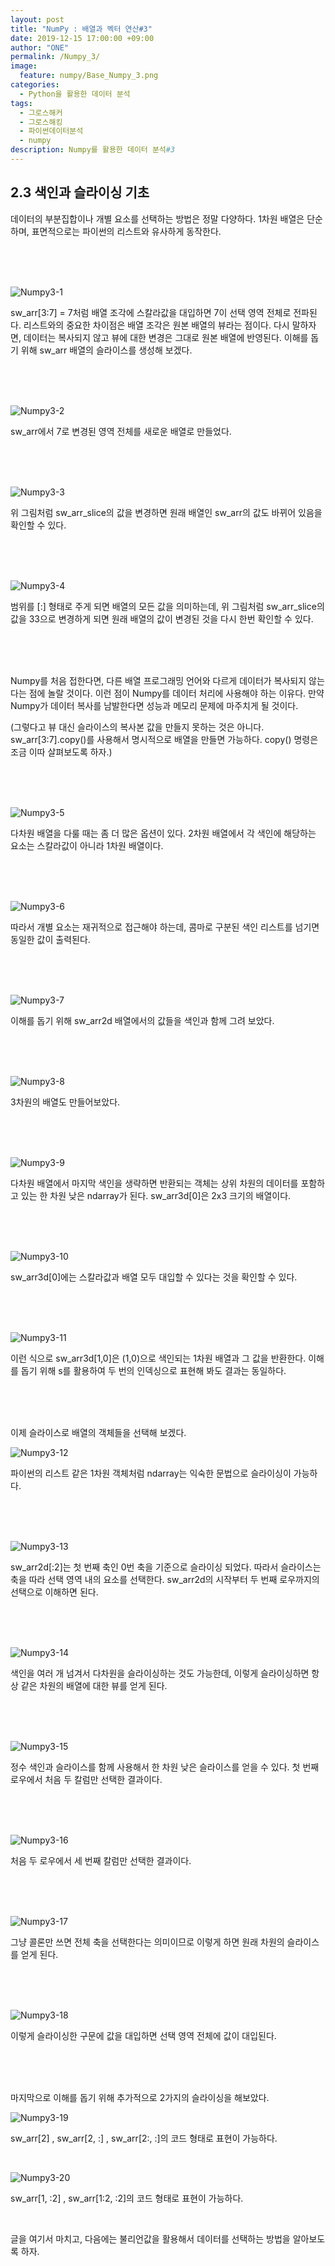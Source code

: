 ```yaml
---
layout: post
title: "NumPy : 배열과 벡터 연산#3"
date: 2019-12-15 17:00:00 +09:00
author: "ONE"
permalink: /Numpy_3/
image:
  feature: numpy/Base_Numpy_3.png
categories:
  - Python을 활용한 데이터 분석
tags:
  - 그로스해커
  - 그로스해킹
  - 파이썬데이터분석
  - numpy
description: Numpy를 활용한 데이터 분석#3
---
```


## 2.3 색인과 슬라이싱 기초

데이터의 부분집합이나 개별 요소를 선택하는 방법은 정말 다양하다. 1차원 배열은 단순하며, 표면적으로는 파이썬의 리스트와 유사하게 동작한다.

<br><br><br>

![Numpy3-1](/img/post/Numpy3/Numpy3-1.PNG)

sw_arr[3:7] = 7처럼 배열 조각에 스칼라값을 대입하면 7이 선택 영역 전체로 전파된다. 리스트와의 중요한 차이점은 배열 조각은 원본 배열의 뷰라는 점이다. 다시 말하자면, 데이터는 복사되지 않고 뷰에 대한 변경은 그대로 원본 배열에 반영된다. 이해를 돕기 위해 sw_arr 배열의 슬라이스를 생성해 보겠다.

<br><br><br>

![Numpy3-2](/img/post/Numpy3/Numpy3-2.PNG)

sw_arr에서 7로 변경된 영역 전체를 새로운 배열로 만들었다.

<br><br><br>

![Numpy3-3](/img/post/Numpy3/Numpy3-3.PNG)

위 그림처럼 sw_arr_slice의 값을 변경하면 원래 배열인 sw_arr의 값도 바뀌어 있음을 확인할 수 있다.

<br><br><br>

![Numpy3-4](/img/post/Numpy3/Numpy3-4.PNG)

범위를 [:] 형태로 주게 되면 배열의 모든 값을 의미하는데, 위 그림처럼 sw_arr_slice의 값을 33으로 변경하게 되면 원래 배열의 값이 변경된 것을 다시 한번 확인할 수 있다.

<br><br><br>

Numpy를 처음 접한다면, 다른 배열 프로그래밍 언어와 다르게 데이터가 복사되지 않는다는 점에 놀랄 것이다. 이런 점이 Numpy를 데이터 처리에 사용해야 하는 이유다. 만약 Numpy가 데이터 복사를 남발한다면 성능과 메모리 문제에 마주치게 될 것이다.

(그렇다고 뷰 대신 슬라이스의 복사본 값을 만들지 못하는 것은 아니다. sw_arr[3:7].copy()를 사용해서 명시적으로 배열을 만들면 가능하다. copy() 명령은 조금 이따 살펴보도록 하자.)

<br><br><br>

![Numpy3-5](/img/post/Numpy3/Numpy3-5.PNG)

다차원 배열을 다룰 때는 좀 더 많은 옵션이 있다. 2차원 배열에서 각 색인에 해당하는 요소는 스칼라값이 아니라 1차원 배열이다.

<br><br><br>

![Numpy3-6](/img/post/Numpy3/Numpy3-6.PNG)

따라서 개별 요소는 재귀적으로 접근해야 하는데, 콤마로 구분된 색인 리스트를 넘기면 동일한 값이 출력된다.

<br><br><br>

![Numpy3-7](/img/post/Numpy3/Numpy3-7.PNG)

이해를 돕기 위해 sw_arr2d 배열에서의 값들을 색인과 함께 그려 보았다.

<br><br><br>

![Numpy3-8](/img/post/Numpy3/Numpy3-8.PNG)

3차원의 배열도 만들어보았다.

<br><br><br>

![Numpy3-9](/img/post/Numpy3/Numpy3-9.PNG)

다차원 배열에서 마지막 색인을 생략하면 반환되는 객체는 상위 차원의 데이터를 포함하고 있는 한 차원 낮은 ndarray가 된다. sw_arr3d[0]은 2x3 크기의 배열이다.

<br><br><br>

![Numpy3-10](/img/post/Numpy3/Numpy3-10.PNG)

sw_arr3d[0]에는 스칼라값과 배열 모두 대입할 수 있다는 것을 확인할 수 있다.

<br><br><br>

![Numpy3-11](/img/post/Numpy3/Numpy3-11.PNG)

이런 식으로 sw_arr3d[1,0]은 (1,0)으로 색인되는 1차원 배열과 그 값을 반환한다. 이해를 돕기 위해 s를 활용하여 두 번의 인덱싱으로 표현해 봐도 결과는 동일하다.

<br><br><br>

이제 슬라이스로 배열의 객체들을 선택해 보겠다.

![Numpy3-12](/img/post/Numpy3/Numpy3-12.PNG)

파이썬의 리스트 같은 1차원 객체처럼 ndarray는 익숙한 문법으로 슬라이싱이 가능하다.

<br><br><br>

![Numpy3-13](/img/post/Numpy3/Numpy3-13.PNG)

sw_arr2d[:2]는 첫 번째 축인 0번 축을 기준으로 슬라이싱 되었다. 따라서 슬라이스는 축을 따라 선택 영역 내의 요소를 선택한다. sw_arr2d의 시작부터 두 번째 로우까지의 선택으로 이해하면 된다.

<br><br><br>

![Numpy3-14](/img/post/Numpy3/Numpy3-14.PNG)

색인을 여러 개 넘겨서 다차원을 슬라이싱하는 것도 가능한데, 이렇게 슬라이싱하면 항상 같은 차원의 배열에 대한 뷰를 얻게 된다. 

<br><br><br>

![Numpy3-15](/img/post/Numpy3/Numpy3-15.PNG)

정수 색인과 슬라이스를 함께 사용해서 한 차원 낮은 슬라이스를 얻을 수 있다. 첫 번째 로우에서 처음 두 칼럼만 선택한 결과이다.

<br><br><br>

![Numpy3-16](/img/post/Numpy3/Numpy3-16.PNG)

처음 두 로우에서 세 번째 칼럼만 선택한 결과이다.

<br><br><br>

![Numpy3-17](/img/post/Numpy3/Numpy3-17.PNG)

그냥 콜론만 쓰면 전체 축을 선택한다는 의미이므로 이렇게 하면 원래 차원의 슬라이스를 얻게 된다.

<br><br><br>

![Numpy3-18](/img/post/Numpy3/Numpy3-18.PNG)

이렇게 슬라이싱한 구문에 값을 대입하면 선택 영역 전체에 값이 대입된다.

<br><br><br>

마지막으로 이해를 돕기 위해 추가적으로 2가지의 슬라이싱을 해보았다.

![Numpy3-19](/img/post/Numpy3/Numpy3-19.PNG)

sw_arr[2] , sw_arr[2, :] , sw_arr[2:, :]의 코드 형태로 표현이 가능하다.

<br>

![Numpy3-20](/img/post/Numpy3/Numpy3-20.PNG)

sw_arr[1, :2] , sw_arr[1:2, :2]의 코드 형태로 표현이 가능하다.

<br>

글을 여기서 마치고, 다음에는 불리언값을 활용해서 데이터를 선택하는 방법을 알아보도록 하자.